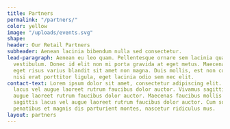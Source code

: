 ```yaml
---
title: Partners
permalink: "/partners/"
color: yellow
image: "/uploads/events.svg"
shape: 
header: Our Retail Partners
subheader: Aenean lacinia bibendum nulla sed consectetur.
lead-paragraph: Aenean eu leo quam. Pellentesque ornare sem lacinia quam venenatis
  vestibulum. Donec id elit non mi porta gravida at eget metus. Maecenas sed diam
  eget risus varius blandit sit amet non magna. Duis mollis, est non commodo luctus,
  nisi erat porttitor ligula, eget lacinia odio sem nec elit.
contact-text: Lorem ipsum dolor sit amet, consectetur adipiscing elit. Vivamus sagittis
  lacus vel augue laoreet rutrum faucibus dolor auctor. Vivamus sagittis lacus vel
  augue laoreet rutrum faucibus dolor auctor. Maecenas faucibus mollis interdum. Vivamus
  sagittis lacus vel augue laoreet rutrum faucibus dolor auctor. Cum sociis natoque
  penatibus et magnis dis parturient montes, nascetur ridiculus mus.
layout: partners
---
```


